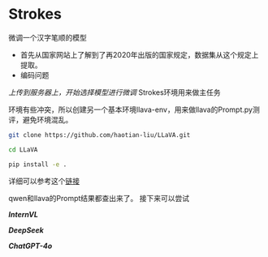 # Strokes
微调一个汉字笔顺的模型

* 首先从国家网站上了解到了再2020年出版的国家规定，数据集从这个规定上提取。
* 编码问题

*上传到服务器上，开始选择模型进行微调*
Strokes环境用来做主任务


环境有些冲突，所以创建另一个基本环境llava-env，用来做llava的Prompt.py测评，避免环境混乱。

```bash
git clone https://github.com/haotian-liu/LLaVA.git

cd LLaVA

pip install -e .

```
详细可以参考这个[链接](https://github.com/haotian-liu/LLaVA.git)

qwen和llava的Prompt结果都查出来了。
接下来可以尝试

***InternVL***

***DeepSeek***

***ChatGPT-4o***
